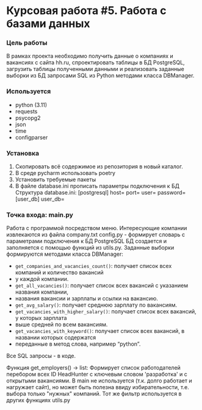 # Курсовая работа #5. Работа с базами данных

### Цель работы
В рамках проекта необходимо получить данные о компаниях и вакансиях с сайта hh.ru, 
спроектировать таблицы в БД PostgreSQL, загрузить таблицы полученными данными и 
реализовать заданные выборки из БД запросами SQL из Python методами класса DBManager.

### Используется
* python (3.11)
* requests
* psycopg2
* json
* time
* configparser

### Установка
1. Скопировать всё содержимое из репозитория в новый каталог.
2. В среде pycharm использовать poetry
3. Установить требуемые пакеты
4. В файле database.ini прописать параметры подключения к БД
Структура database.ini:
[postgresql]
host=
port=
user=
password=
[user_db]
user_db=

### Точка входа: main.py
Работа с программой посредством меню. Интересующие компании извлекаются из файла company.txt
config.py - формирует словарь с параметрами подключения к БД PostgreSQL
БД создается и заполняется с помощью функций из utils.py.
Заданные выборки формируются методами класса DBManager:
- `get_companies_and_vacancies_count()`: получает список всех компаний и количество вакансий 
- у каждой компании.
- `get_all_vacancies()`: получает список всех вакансий с указанием названия компании, 
- названия вакансии и зарплаты и ссылки на вакансию.
- `get_avg_salary()`: получает среднюю зарплату по вакансиям.
- `get_vacancies_with_higher_salary()`: получает список всех вакансий, у которых зарплата 
- выше средней по всем вакансиям.
- `get_vacancies_with_keyword()`: получает список всех вакансий, в названии которых содержатся 
- переданные в метод слова, например “python”.

Все SQL запросы - в коде.

Функция get_employers() -> list:
    Формирует список работодателей перебором всех ID HeadHunter
    с ключевым словом 'разработка' и с открытыми вакансиями.
В main не используется (т.к. долго работает и нагружает сайт), но может быть полезна
ввиду избирательности, т.е. выбора только "нужных" компаний.
Тот же фильтр используется в других функциях utils.py


